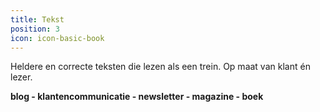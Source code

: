 ```yaml
---
title: Tekst
position: 3
icon: icon-basic-book
---
```


Heldere en correcte teksten die lezen als een trein. Op maat van klant én lezer.

**blog - klantencommunicatie - newsletter - magazine - boek**